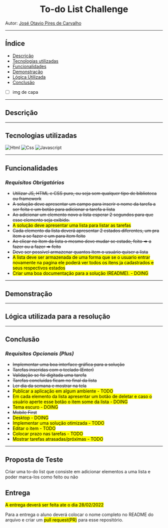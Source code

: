 <div align="center">
<h1>To-do List Challenge</h1>
</div>

Autor: [José Otavio Pires de Carvalho](https://github.com/joseotaviopc/)

---
## Índice

- [Descrição](#descricao)
- [Tecnologias utilizadas](#tecnologias)
- [Funcionalidades](#funcionalidades)
- [Demonstração](#demonstracao)
- [Lógica Utilizada](#logica)
- [Conclusão](#conclusao)
  

- [ ] img de capa


---
<h2 id="descricao">Descrição</h2>

---
<h2 id="tecnologias">Tecnologias utilizadas</h2>

![Html](https://img.shields.io/badge/HTML5-E34F26?style=for-the-badge&logo=html5&logoColor=white) ![Css](https://img.shields.io/badge/CSS3-1572B6?style=for-the-badge&logo=css3&logoColor=white) ![Javascript](https://img.shields.io/badge/JavaScript-323330?style=for-the-badge&logo=javascript&logoColor=F7DF1E)

---
<h2 id="funcionalidades">Funcionalidades</h2>

### *Requisitos Obrigatórios*
>
- ~~Utilizar JS, HTML e CSS puro, ou seja sem qualquer tipo de biblioteca ou framework~~
- ~~A solução deve apresentar um campo para inserir o nome da tarefa a ser feita e um botão para adicionar a tarefa a lista~~
- ~~Ao adicionar um elemento novo a lista esperar 2 segundos para que esse elemento seja exibido.~~
- <mark>A solução deve apresentar uma lista para listar as tarefas</mark>
- ~~Cada elemento da lista deverá apresentar 2 estados diferentes, um pra item a se fazer e um para item feito~~
- ~~Ao clicar no item da lista o mesmo deve mudar se estado, feito => a fazer ou a fazer => feito~~
- ~~Deve ser possível armazenar quantos item o usuário quiser a lista~~
- <mark>A lista deve ser armazenada de uma forma que se o usuario entrar novamente na pagina ele poderá ver todos os itens ja cadastrados e seus respectivos estados</mark>
- <mark>Criar uma boa documentação para a solução (README). - DOING</mark>
---
<h2 id="demonstracao">Demonstração</h2>

---
<h2 id"logica">Lógica utilizada para a resolução</h2>

---
<h2 id="conclusao">Conclusão</h2>

### *Requisitos Opcionais (Plus)*
>
- ~~Implementar uma boa interface gráfica para a solução~~
- ~~Tarefas inseridas com o teclado (Enter)~~
- ~~Validação se foi digitada uma tarefa~~
- ~~Tarefas concluídas ficam no final da lista~~
- ~~Ler dia da semana e mostrar na tela~~
- <mark>Publicar a aplicação em algum ambiente - TODO
- <mark>Em cada elemento da lista apresentar um botão de deletar e caso o usuário aperte esse botão o item some da lista - DOING
- <mark>Tema escuro - DOING
- ~~Mobile First~~
- <mark>Desktop - DOING
- <mark>Implementar uma solução otimizada - TODO
- <mark>Editar o item - TODO
- <mark>Colocar prazo nas tarefas - TODO
- <mark>Mostrar tarefas atrasadas/próximas - TODO
---
## Proposta de Teste

Criar uma to-do list que consiste em adicionar elementos a uma lista e poder marca-los como feito ou não




## Entrega
<mark>A entrega deverá ser feita ate o dia 28/02/2022

Para a entrega o aluno deverá colocar o nome completo no README do arquivo e criar um <mark>pull request(PR)</mark> para esse repositório.
